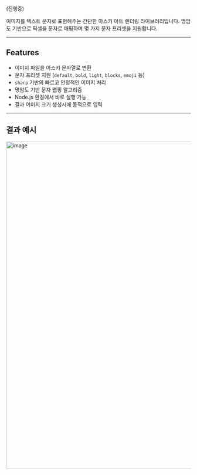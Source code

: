 (진행중)

이미지를 텍스트 문자로 표현해주는 간단한 아스키 아트 렌더링 라이브러리입니다. 
명암도 기반으로 픽셀을 문자로 매핑하며 몇 가지 문자 프리셋을 지원합니다.

---

## Features

- 이미지 파일을 아스키 문자열로 변환
- 문자 프리셋 지원 (`default`, `bold`, `light`, `blocks`, `emoji` 등)
- `sharp` 기반의 빠르고 안정적인 이미지 처리
- 명암도 기반 문자 맵핑 알고리즘
- Node.js 환경에서 바로 실행 가능
- 결과 이미지 크기 생성시에 동적으로 입력
  
---

## 결과 예시

<img width="892" alt="image" src="https://github.com/user-attachments/assets/6af78ca9-63fd-42f2-ab8f-8c604bab70d9" />

